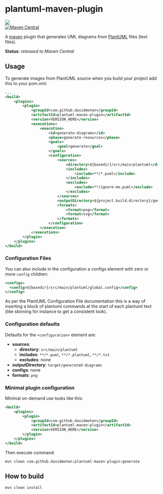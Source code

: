 # plantuml-maven-plugin 
<a href="https://github.com/davidmoten/plantuml-maven-plugin/actions/workflows/ci.yml"><img src="https://github.com/davidmoten/plantuml-maven-plugin/actions/workflows/ci.yml/badge.svg"/></a><br/>
[![Maven Central](https://maven-badges.herokuapp.com/maven-central/com.github.davidmoten/plantuml-maven-plugin/badge.svg?style=flat)](https://maven-badges.herokuapp.com/maven-central/com.github.davidmoten/plantuml-maven-plugin)<br/>

A [maven](http://maven.apache.org/) plugin that generates UML diagrams from [PlantUML](http://plantuml.sourceforge.net/) files (text files).

**Status**: *released to Maven Central*

## Usage
To generate images from PlantUML source when you build your project add this to your pom.xml:

```xml
...
<build>
    <plugins>
        <plugin>
            <groupId>com.github.davidmoten</groupId>
            <artifactId>plantuml-maven-plugin</artifactId>
            <version>VERSION_HERE</version>
            <executions>
                <execution>
                    <id>generate-diagrams</id>
                    <phase>generate-resources</phase>
                    <goals>
                        <goal>generate</goal>
                    </goals>
                    <configuration>
                        <sources>
                            <directory>${basedir}/src/main/plantuml</directory>
                            <includes>
                                <include>**/*.puml</include>
                            </includes>
                            <excludes>
                                <exclude>**/ignore-me.puml</exclude>
                            </excludes>
                        </sources>
                        <outputDirectory>${project.build.directory}/generated-diagrams</outputDirectory>
                        <formats>
                            <format>png</format>
                            <format>svg</format>
                        </formats>
                    </configuration>
                </execution>
            </executions>
        </plugin>
    </plugins>
</build>
```
### Configuration Files

You can also include in the configuration a configs element with zero or more `config` children:

```xml
<configs>
  <config>${basedir}/src/main/plantuml/global.config</config>
</config>
```

As per the PlantUML Configuration File documentation this is a way of inserting a block of plantuml commands at the start of each plantuml text (like skinning for instance to get a consistent look).

### Configuration defaults

Defaults for the `<configuration>` element are:

* **sources**: 
  * **directory**: `src/main/plantuml`
  * **includes**: `**/*.puml`, `**/*.plantuml`, `**/*.txt`
  * **excludes**: none
* **outputDirectory**: `target/generated-diagrams`
* **configs**: none
* **formats**: `png`

### Minimal plugin configuration

Minimal on-demand use looks like this:

```xml
<build>
    <plugins>
        <plugin>
            <groupId>com.github.davidmoten</groupId>
            <artifactId>plantuml-maven-plugin</artifactId>
            <version>VERSION_HERE</version>
        </plugin>
    </plugins>
</build>
```
Then execute command:

```
mvn clean com.github.davidmoten:plantuml-maven-plugin:generate
```

## How to build
```bash
mvn clean install
```




